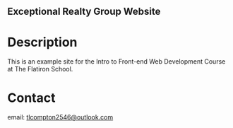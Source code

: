 Exceptional Realty Group Website
----

# Description
This is an example site for the Intro to Front-end Web Development Course at The Flatiron School.

# Contact

email: tlcompton2546@outlook.com